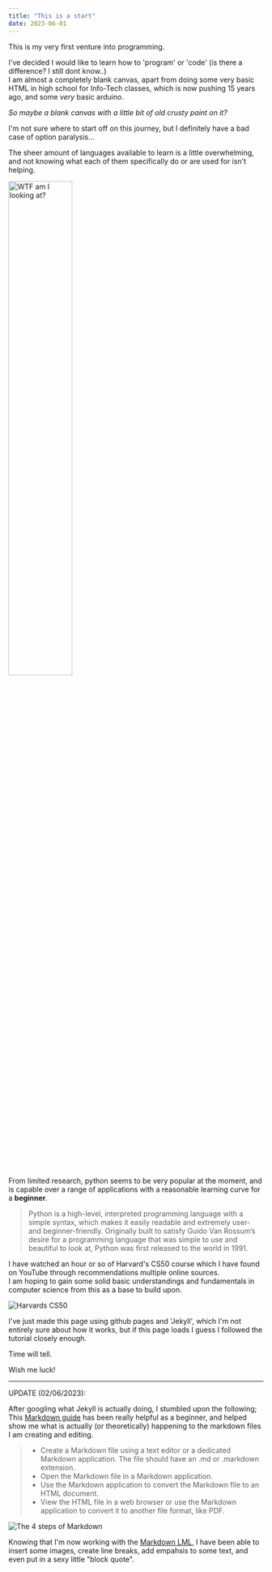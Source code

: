 ```yaml
---
title: "This is a start"
date: 2023-06-01
---
```


This is my very first venture into programming.  

I've decided I would like to learn how to 'program' or 'code' (is there a difference? I still dont know..)  
I am almost a completely blank canvas, apart from doing some very basic HTML in high school for Info-Tech classes, which is now pushing 15 years ago, and some *very* basic arduino.

*So maybe a blank canvas with a little bit of old crusty paint on it?*

I'm not sure where to start off on this journey, but I definitely have a bad case of option paralysis...  

The sheer amount of languages available to learn is a little overwhelming, and not knowing what each of them specifically do or are used for isn't helping.

<img src="https://svbtleusercontent.com/muafui36fghnhw.jpg" width= "50%" title="WTF am I looking at?"> 

From limited research, python seems to be very popular at the moment, and is capable over a range of applications with a reasonable learning curve for a **beginner**.

>Python is a high-level, interpreted programming language with a simple syntax, which makes it easily readable and extremely user- and beginner-friendly. Originally built to satisfy Guido Van Rossum’s desire for a programming language that was simple to use and beautiful to look at, Python was first released to the world in 1991.

I have watched an hour or so of Harvard's CS50 course which I have found on YouTube through recommendations multiple online sources.  
I am hoping to gain some solid basic understandings and fundamentals in computer science from this as a base to build upon.

![Harvards CS50](https://prod-discovery.edx-cdn.org/media/course/image/da1b2400-322b-459b-97b0-0c557f05d017-a3d1899c3344.small.png "Harvards CS50")

I've just made this page using github pages and 'Jekyll', which I'm not entirely sure about how it works, but if this page loads I guess I followed the tutorial closely enough.

Time will tell.

Wish me luck!

-------------

UPDATE (02/06/2023):  

After googling what Jekyll is actually doing, I stumbled upon the following;  
This [Markdown guide](https://www.markdownguide.org/getting-started/) has been really helpful as a beginner, and helped show me what is actually (or theoretically) happening to the markdown files I am creating and editing.

> - Create a Markdown file using a text editor or a dedicated Markdown application. The file should have an .md or .markdown extension. 
> - Open the Markdown file in a Markdown application.
> - Use the Markdown application to convert the Markdown file to an HTML document.
> - View the HTML file in a web browser or use the Markdown application to convert it to another file format, like PDF. 

<img src="https://mdg.imgix.net/assets/images/markdown-flowchart.png?auto=format&fit=clip&q=40&w=1080" title="The 4 steps of Markdown">

Knowing that I'm now working with the [Markdown LML](https://en.wikipedia.org/wiki/Lightweight_markup_language), I have been able to insert some images, create line breaks, add empahsis to some text, and even put in a sexy little "block quote".
